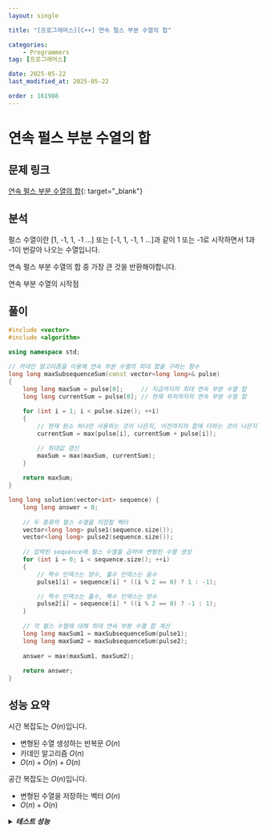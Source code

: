 ```yaml
---
layout: single

title: "[프로그래머스][C++] 연속 펄스 부분 수열의 합"

categories:
    - Programmers
tag: [프로그래머스]

date: 2025-05-22
last_modified_at: 2025-05-22

order : 161988
---
```


# 연속 펄스 부분 수열의 합

## 문제 링크

[연속 펄스 부분 수열의 합](https://school.programmers.co.kr/learn/courses/30/lessons/161988){: target="_blank"}

## 분석

펄스 수열이란 [1, -1, 1, -1 …] 또는 [-1, 1, -1, 1 …]과 같이 1 또는 -1로 시작하면서 1과 -1이 번갈아 나오는 수열입니다.

연속 펄스 부분 수열의 합 중 가장 큰 것을 반환해야합니다.

연속 부분 수열의 시작점

## 풀이

```cpp
#include <vector>
#include <algorithm>

using namespace std;

// 카데인 알고리즘을 이용해 연속 부분 수열의 최대 합을 구하는 함수
long long maxSubsequenceSum(const vector<long long>& pulse)
{
    long long maxSum = pulse[0];     // 지금까지의 최대 연속 부분 수열 합
    long long currentSum = pulse[0]; // 현재 위치까지의 연속 부분 수열 합
    
    for (int i = 1; i < pulse.size(); ++i)
    {
        // 현재 원소 하나만 사용하는 것이 나은지, 이전까지의 합에 더하는 것이 나은지 선택
        currentSum = max(pulse[i], currentSum + pulse[i]);

        // 최대값 갱신
        maxSum = max(maxSum, currentSum);
    }
    
    return maxSum;
}

long long solution(vector<int> sequence) {
    long long answer = 0;
    
    // 두 종류의 펄스 수열을 저장할 벡터
    vector<long long> pulse1(sequence.size());
    vector<long long> pulse2(sequence.size());
    
    // 입력된 sequence에 펄스 수열을 곱하여 변형된 수열 생성
    for (int i = 0; i < sequence.size(); ++i)
    {
        // 짝수 인덱스는 양수, 홀수 인덱스는 음수
        pulse1[i] = sequence[i] * ((i % 2 == 0) ? 1 : -1);

        // 짝수 인덱스는 홀수, 짝수 인덱스는 양수
        pulse2[i] = sequence[i] * ((i % 2 == 0) ? -1 : 1);
    }
    
    // 각 펄스 수열에 대해 최대 연속 부분 수열 합 계산
    long long maxSum1 = maxSubsequenceSum(pulse1);
    long long maxSum2 = maxSubsequenceSum(pulse2);
    
    answer = max(maxSum1, maxSum2);
    
    return answer;
}
```

## 성능 요약

시간 복잡도는 $O(n)$입니다.

- 변형된 수열 생성하는 반복문 $O(n)$
- 카데인 알고리즘 $O(n)$
- $O(n) + O(n) + O(n)$

공간 복잡도는 $O(n)$입니다.

- 변형된 수열을 저장하는 벡터 $O(n)$
- $O(n) + O(n)$

<details>
<summary><h5 style="display: inline;">테스트 성능</h5></summary>
<div markdown="1">

테스트 1 〉 통과 (0.01ms, 3.91MB)  
테스트 2 〉 통과 (0.01ms, 3.68MB)  
테스트 3 〉 통과 (0.01ms, 4MB)  
테스트 4 〉 통과 (0.01ms, 4.21MB)  
테스트 5 〉 통과 (0.01ms, 4.17MB)  
테스트 6 〉 통과 (0.01ms, 3.66MB)  
테스트 7 〉 통과 (0.01ms, 4.11MB)  
테스트 8 〉 통과 (0.01ms, 3.71MB)  
테스트 9 〉 통과 (0.02ms, 4.21MB)  
테스트 10 〉 통과 (0.08ms, 4.21MB)  
테스트 11 〉 통과 (0.15ms, 4.21MB)  
테스트 12 〉 통과 (1.79ms, 8.1MB)  
테스트 13 〉 통과 (1.50ms, 8.06MB)  
테스트 14 〉 통과 (1.49ms, 8.09MB)  
테스트 15 〉 통과 (1.32ms, 8.13MB)  
테스트 16 〉 통과 (1.55ms, 8.23MB)  
테스트 17 〉 통과 (6.86ms, 27.9MB)  
테스트 18 〉 통과 (7.41ms, 28.2MB)  
테스트 19 〉 통과 (6.55ms, 28.3MB)  
테스트 20 〉 통과 (6.43ms, 28.4MB)  

</div>
</details>
